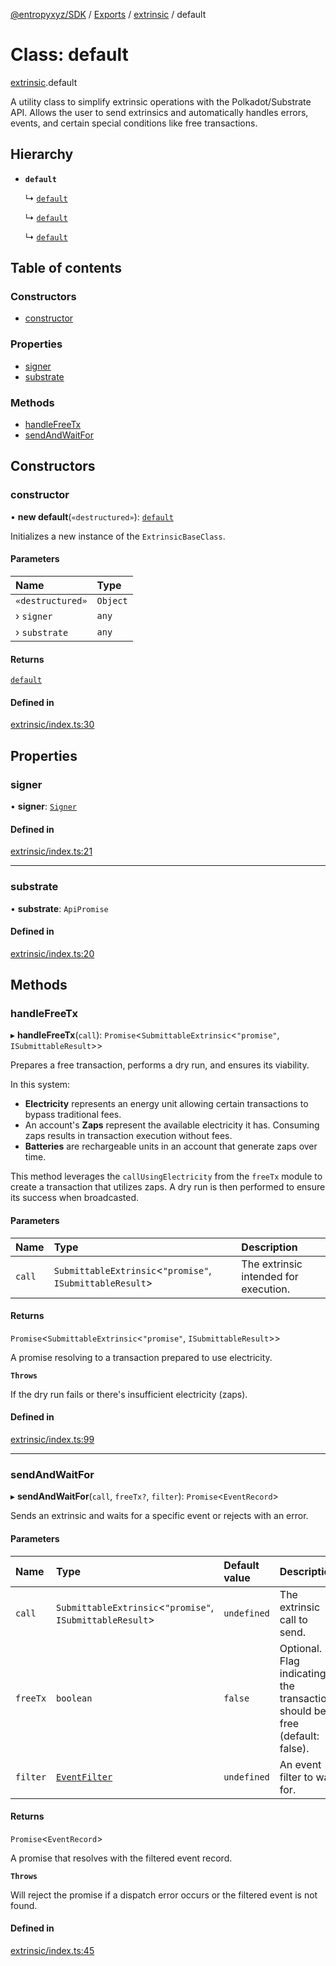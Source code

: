 [@entropyxyz/SDK](../README.md) / [Exports](../modules.md) / [extrinsic](../modules/extrinsic.md) / default

# Class: default

[extrinsic](../modules/extrinsic.md).default

A utility class to simplify extrinsic operations with the Polkadot/Substrate API.
Allows the user to send extrinsics and automatically handles errors, events, and certain special conditions like free transactions.

## Hierarchy

- **`default`**

  ↳ [`default`](programs_dev.default.md)

  ↳ [`default`](programs.default.md)

  ↳ [`default`](registration.default.md)

## Table of contents

### Constructors

- [constructor](extrinsic.default.md#constructor)

### Properties

- [signer](extrinsic.default.md#signer)
- [substrate](extrinsic.default.md#substrate)

### Methods

- [handleFreeTx](extrinsic.default.md#handlefreetx)
- [sendAndWaitFor](extrinsic.default.md#sendandwaitfor)

## Constructors

### constructor

• **new default**(`«destructured»`): [`default`](extrinsic.default.md)

Initializes a new instance of the `ExtrinsicBaseClass`.

#### Parameters

| Name | Type |
| :------ | :------ |
| `«destructured»` | `Object` |
| › `signer` | `any` |
| › `substrate` | `any` |

#### Returns

[`default`](extrinsic.default.md)

#### Defined in

[extrinsic/index.ts:30](https://github.com/entropyxyz/SDK/blob/04833ee/src/extrinsic/index.ts#L30)

## Properties

### signer

• **signer**: [`Signer`](../interfaces/types.Signer.md)

#### Defined in

[extrinsic/index.ts:21](https://github.com/entropyxyz/SDK/blob/04833ee/src/extrinsic/index.ts#L21)

___

### substrate

• **substrate**: `ApiPromise`

#### Defined in

[extrinsic/index.ts:20](https://github.com/entropyxyz/SDK/blob/04833ee/src/extrinsic/index.ts#L20)

## Methods

### handleFreeTx

▸ **handleFreeTx**(`call`): `Promise`\<`SubmittableExtrinsic`\<``"promise"``, `ISubmittableResult`\>\>

Prepares a free transaction, performs a dry run, and ensures its viability.

In this system:
- **Electricity** represents an energy unit allowing certain transactions to bypass traditional fees.
- An account's **Zaps** represent the available electricity it has. Consuming zaps results in transaction execution without fees.
- **Batteries** are rechargeable units in an account that generate zaps over time.

This method leverages the `callUsingElectricity` from the `freeTx` module to create a transaction that utilizes zaps.
A dry run is then performed to ensure its success when broadcasted.

#### Parameters

| Name | Type | Description |
| :------ | :------ | :------ |
| `call` | `SubmittableExtrinsic`\<``"promise"``, `ISubmittableResult`\> | The extrinsic intended for execution. |

#### Returns

`Promise`\<`SubmittableExtrinsic`\<``"promise"``, `ISubmittableResult`\>\>

A promise resolving to a transaction prepared to use electricity.

**`Throws`**

If the dry run fails or there's insufficient electricity (zaps).

#### Defined in

[extrinsic/index.ts:99](https://github.com/entropyxyz/SDK/blob/04833ee/src/extrinsic/index.ts#L99)

___

### sendAndWaitFor

▸ **sendAndWaitFor**(`call`, `freeTx?`, `filter`): `Promise`\<`EventRecord`\>

Sends an extrinsic and waits for a specific event or rejects with an error.

#### Parameters

| Name | Type | Default value | Description |
| :------ | :------ | :------ | :------ |
| `call` | `SubmittableExtrinsic`\<``"promise"``, `ISubmittableResult`\> | `undefined` | The extrinsic call to send. |
| `freeTx` | `boolean` | `false` | Optional. Flag indicating if the transaction should be free (default: false). |
| `filter` | [`EventFilter`](../interfaces/types.EventFilter.md) | `undefined` | An event filter to wait for. |

#### Returns

`Promise`\<`EventRecord`\>

A promise that resolves with the filtered event record.

**`Throws`**

Will reject the promise if a dispatch error occurs or the filtered event is not found.

#### Defined in

[extrinsic/index.ts:45](https://github.com/entropyxyz/SDK/blob/04833ee/src/extrinsic/index.ts#L45)

